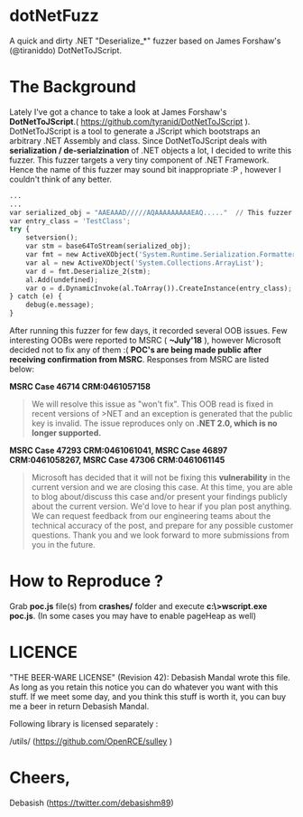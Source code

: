 # dotNetFuzz

A quick and dirty .NET "Deserialize_*" fuzzer based on James Forshaw's (@tiraniddo) DotNetToJScript.

# The Background

Lately I've got a chance to take a look at James Forshaw's **DotNetToJScript**.( https://github.com/tyranid/DotNetToJScript ). DotNetToJScript is a tool to generate a JScript which bootstraps an arbitrary .NET Assembly and class. Since DotNetToJScript deals with  **serialization / de-serialzination** of .NET objects a lot, I decided to write this fuzzer. This fuzzer targets a very tiny component of .NET Framework. Hence the name of this fuzzer may sound bit inappropriate :P , however I couldn't think of any better. 

```python
...
...
var serialized_obj = "AAEAAAD/////AQAAAAAAAAAEAQ....."  // This fuzzer simply mutates this serialized object, passed to Deserialize_*(x) function.
var entry_class = 'TestClass';
try {
	setversion();
	var stm = base64ToStream(serialized_obj);
	var fmt = new ActiveXObject('System.Runtime.Serialization.Formatters.Binary.BinaryFormatter');
	var al = new ActiveXObject('System.Collections.ArrayList');
	var d = fmt.Deserialize_2(stm);
	al.Add(undefined);
	var o = d.DynamicInvoke(al.ToArray()).CreateInstance(entry_class);
} catch (e) {
    debug(e.message);
}
```

After running this fuzzer for few days, it recorded several OOB issues. Few interesting OOBs were reported to MSRC ( **~July'18** ), however Microsoft decided not to fix any of them :( **POC's are being made public after receiving confirmation from MSRC**. Responses from MSRC are listed below:

**MSRC Case 46714 CRM:0461057158**

> We will resolve this issue as "won't fix". This OOB read is fixed in recent versions of >NET and an exception is generated that the public key is invalid. The issue reproduces only on **.NET 2.0, which is no longer supported.** 

**MSRC Case 47293 CRM:0461061041, MSRC Case 46897 CRM:0461058267, MSRC Case 47306 CRM:0461061145**

> Microsoft has decided that it will not be fixing this **vulnerability** in the current version and we are closing this case.  At this time, you are able to blog about/discuss this case and/or present your findings publicly about the current version. We'd love to hear if you plan post anything. We can request feedback from our engineering teams about the technical accuracy of the post, and prepare for any possible customer questions. Thank you and we look forward to more submissions from you in the future.

# How to Reproduce ? 

Grab **poc.js** file(s) from **crashes/** folder and execute **c:\\>wscript.exe poc.js**.
(In some cases you may have to enable pageHeap as well)

# LICENCE

"THE BEER-WARE LICENSE" (Revision 42): 
Debasish Mandal wrote this file. As long as you retain this notice you can do whatever you want with this stuff. If we meet some day, and you think this stuff is worth it, you can buy me a beer in return Debasish Mandal.

Following library is licensed separately : 

/utils/ (https://github.com/OpenRCE/sulley )

# Cheers,
Debasish
(https://twitter.com/debasishm89)

